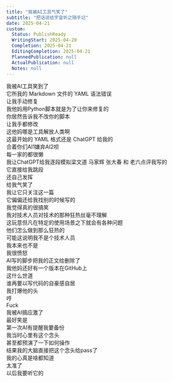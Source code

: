 ```yaml
---      
title: "我被AI工具气笑了"      
subtitle: "把话说给宇宙听之随手记"      
date: 2025-04-21      
custom:      
  Status: PublishReady      
  WritingStart: 2025-04-20      
  Completion: 2025-04-21      
  EditingCompletion: 2025-04-21      
  PlannedPublication: null      
  ActualPublication: null      
  Notes: null      
---            
```

我被AI工具笑到了        
它所我的 Markdown 文件的 YAML 语法错误        
让我手动修复            
我他妈用Python脚本就是为了让你来修复的        
你居然告诉我不改你的脚本        
让我手都修改        
这他妈哪是工具解放人类啊            
这最开始的 YAML 格式还是 ChatGPT 给我的        
合着你们AI1嫌弃AI2呗        
每一家的都很懒            
我让ChatGPT给我逐段模拟梁文道 马家辉 张大春 和 老六点评我写的        
它直接给我跳段        
还自己发挥        
给我气笑了        
我让它只关注这一篇        
它偏偏还给我找别的时候写的        
我觉得真的很搞笑            
我对技术人员对技术的那种狂热丝毫不理解        
这玩意但凡在特定的使用场景之下就会有各种问题        
他们怎么做到那么狂热的        
可能这说明我不是个技术人员        
我本来也不是            
我很愤怒        
AI写的脚步把我的正文给删除了        
我他妈还好有一个版本在GitHub上        
这什么世道        
谁再要以写代码的自豪感自居        
我打爆他的头        
哼            
Fuck        
我被AI搞应激了            
最好笑是        
第一次AI有提醒我要备份        
我当时心里有这个念头        
甚至都预演了一下如何操作        
结果我的大脑直接把这个念头给pass了        
我的心真是啥都知道        
太准了        
以后我要听它的            
      